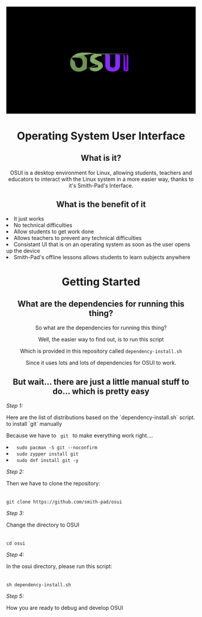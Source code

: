 <img src="./osui-logo.png"></img>


<h1 align="center">Operating System User Interface </h1>



<h2 align="center">What is it?</h2>

<p align="center">
OSUI is a desktop environment for Linux, allowing students, teachers and 
educators to interact with the Linux system in a more easier way, thanks
to it's Smith-Pad's Interface.
</p>


<h2 align="center">What is the benefit of it</h2>

<li> It just works </li>
<li> No technical difficulties </li>
<li> Allow students to get work done </li>
<li> Allows teachers to prevent any technical difficulties </li>
<li> Consistant UI that is on an operating system as soon as the user opens up the device</li>
<li> Smith-Pad's offline lessons allows students to learn subjects anywhere </li>

<h1 align="center">Getting Started</h1>
<h2 align="center">What are the dependencies for running this thing?</h2>
<p align="center">
So what are the dependencies for running this thing? 
</p>

<p align="center">
Well, the easier way to find out, is to run this script 
</p>

<p align="center">
Which is provided in this repository called <code>dependency-install.sh</code> 
</p>


<p align="center">
Since it uses lots and lots of dependencies for OSUI to work. 
</p>

<h2 align="center">But wait... there are just a little manual stuff to do... which is pretty easy</h2>

<i> Step 1: </i>



<p align="left"> 
Here are the list of distributions based on the `dependency-install.sh` script. 
to install `git` manually 
</p>

<p align="left"> 
Because we have to <code> git </code> to make everything work right....
</p>


<li align="left">
<code> sudo pacman -S git --noconfirm </code>
</li>



<li align="left">
<code> sudo zypper install git </code>
</li>


<li align="left">
<code> sudo dnf install git -y </code>
</li>



<i> Step 2: </i>



<p align="left"> 
Then we have to clone the repository: 
</p>

<code align="left"> 
git clone https://github.com/smith-pad/osui
</code>



<i> Step 3: </i>



<p align="left"> 
Change the directory to OSUI 
</p>

<code align="left"> 
cd osui
</code>



<i> Step 4: </i>



<p align="left"> 
In the osui directory, please run this script: 
</p>

<code align="left"> 
sh dependency-install.sh
</code>



<i> Step 5: </i>



<p align="left"> 
How you are ready to debug and develop OSUI 
</p>